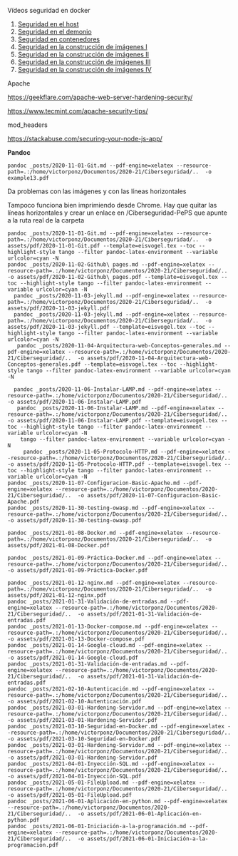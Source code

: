 
Vídeos seguridad en docker
1. [Seguridad en el host](https://player.vimeo.com/video/517148290)
2. [Seguridad en el demonio](https://player.vimeo.com/video/517148194)
3. [Seguridad en contenedores](https://player.vimeo.com/video/517147973)
4. [Seguridad en la construcción de imágenes I](https://player.vimeo.com/video/517161900)
5. [Seguridad en la construcción de imágenes II](https://player.vimeo.com/video/517161039)
6. [Seguridad en la construcción de imágenes III](https://player.vimeo.com/video/517162103)
7. [Seguridad en la construcción de imágenes IV](https://player.vimeo.com/video/517162393)


Apache


https://geekflare.com/apache-web-server-hardening-security/

https://www.tecmint.com/apache-security-tips/

mod_headers

https://stackabuse.com/securing-your-node-js-app/

**Pandoc**

```
pandoc _posts/2020-11-01-Git.md --pdf-engine=xelatex --resource-path=.:/home/victorponz/Documentos/2020-21/Ciberseguridad/..  -o example13.pdf
```

Da problemas con las imágenes y con las líneas horizontales

Tampoco funciona bien imprimiendo desde Chrome.
Hay que quitar las líneas horizontales y crear un enlace en /Ciberseguridad-PePS que apunte a la ruta real de la carpeta
```
pandoc _posts/2020-11-01-Git.md --pdf-engine=xelatex --resource-path=.:/home/victorponz/Documentos/2020-21/Ciberseguridad/..  -o assets/pdf/2020-11-01-Git.pdf --template=eisvogel.tex --toc --highlight-style tango --filter pandoc-latex-environment --variable urlcolor=cyan -N
pandoc _posts/2020-11-02-Github\ pages.md --pdf-engine=xelatex --resource-path=.:/home/victorponz/Documentos/2020-21/Ciberseguridad/..  -o assets/pdf/2020-11-02-Github\ pages.pdf --template=eisvogel.tex --toc --highlight-style tango --filter pandoc-latex-environment --variable urlcolor=cyan -N
  pandoc _posts/2020-11-03-jekyll.md --pdf-engine=xelatex --resource-path=.:/home/victorponz/Documentos/2020-21/Ciberseguridad/..  -o assets/pdf/2020-11-03-jekyll.pdf
  pandoc _posts/2020-11-03-jekyll.md --pdf-engine=xelatex --resource-path=.:/home/victorponz/Documentos/2020-21/Ciberseguridad/..  -o assets/pdf/2020-11-03-jekyll.pdf --template=eisvogel.tex --toc --highlight-style tango --filter pandoc-latex-environment --variable urlcolor=cyan -N
   pandoc _posts/2020-11-04-Arquitectura-web-Conceptos-generales.md --pdf-engine=xelatex --resource-path=.:/home/victorponz/Documentos/2020-21/Ciberseguridad/..  -o assets/pdf/2020-11-04-Arquitectura-web-Conceptos-generales.pdf --template=eisvogel.tex --toc --highlight-style tango --filter pandoc-latex-environment --variable urlcolor=cyan -N
   
  pandoc _posts/2020-11-06-Instalar-LAMP.md --pdf-engine=xelatex --resource-path=.:/home/victorponz/Documentos/2020-21/Ciberseguridad/..  -o assets/pdf/2020-11-06-Instalar-LAMP.pdf 
   pandoc _posts/2020-11-06-Instalar-LAMP.md --pdf-engine=xelatex --resource-path=.:/home/victorponz/Documentos/2020-21/Ciberseguridad/..  -o assets/pdf/2020-11-06-Instalar-LAMP.pdf --template=eisvogel.tex --toc --highlight-style tango --filter pandoc-latex-environment --variable urlcolor=cyan -N
    tango --filter pandoc-latex-environment --variable urlcolor=cyan -N
     pandoc _posts/2020-11-05-Protocolo-HTTP.md --pdf-engine=xelatex --resource-path=.:/home/victorponz/Documentos/2020-21/Ciberseguridad/..  -o assets/pdf/2020-11-05-Protocolo-HTTP.pdf --template=eisvogel.tex --toc --highlight-style tango --filter pandoc-latex-environment --variable urlcolor=cyan -N
pandoc _posts/2020-11-07-Configuracion-Basic-Apache.md --pdf-engine=xelatex --resource-path=.:/home/victorponz/Documentos/2020-21/Ciberseguridad/..  -o assets/pdf/2020-11-07-Configuracion-Basic-Apache.pdf 
pandoc _posts/2020-11-30-testing-owasp.md --pdf-engine=xelatex --resource-path=.:/home/victorponz/Documentos/2020-21/Ciberseguridad/..  -o assets/pdf/2020-11-30-testing-owasp.pdf

pandoc _posts/2021-01-08-Docker.md --pdf-engine=xelatex --resource-path=.:/home/victorponz/Documentos/2020-21/Ciberseguridad/..  -o assets/pdf/2021-01-08-Docker.pdf

pandoc _posts/2021-01-09-Práctica-Docker.md --pdf-engine=xelatex --resource-path=.:/home/victorponz/Documentos/2020-21/Ciberseguridad/..  -o assets/pdf/2021-01-09-Práctica-Docker.pdf

pandoc _posts/2021-01-12-nginx.md --pdf-engine=xelatex --resource-path=.:/home/victorponz/Documentos/2020-21/Ciberseguridad/..  -o assets/pdf/2021-01-12-nginx.pdf
pandoc _posts/2021-01-31-Validación-de-entradas.md --pdf-engine=xelatex --resource-path=.:/home/victorponz/Documentos/2020-21/Ciberseguridad/..  -o assets/pdf/2021-01-31-Validación-de-entradas.pdf
pandoc _posts/2021-01-13-Docker-compose.md --pdf-engine=xelatex --resource-path=.:/home/victorponz/Documentos/2020-21/Ciberseguridad/..  -o assets/pdf/2021-01-13-Docker-compose.pdf
pandoc _posts/2021-01-14-Google-cloud.md --pdf-engine=xelatex --resource-path=.:/home/victorponz/Documentos/2020-21/Ciberseguridad/..  -o assets/pdf/2021-01-14-Google-cloud.pdf
pandoc _posts/2021-01-31-Validación-de-entradas.md --pdf-engine=xelatex --resource-path=.:/home/victorponz/Documentos/2020-21/Ciberseguridad/..  -o assets/pdf/2021-01-31-Validación-de-entradas.pdf
pandoc _posts/2021-02-10-Autenticación.md --pdf-engine=xelatex --resource-path=.:/home/victorponz/Documentos/2020-21/Ciberseguridad/..  -o assets/pdf/2021-02-10-Autenticación.pdf
pandoc _posts/2021-03-01-Hardening-Servidor.md --pdf-engine=xelatex --resource-path=.:/home/victorponz/Documentos/2020-21/Ciberseguridad/..  -o assets/pdf/2021-03-01-Hardening-Servidor.pdf
pandoc _posts/2021-03-10-Seguridad-en-Docker.md --pdf-engine=xelatex --resource-path=.:/home/victorponz/Documentos/2020-21/Ciberseguridad/..  -o assets/pdf/2021-03-10-Seguridad-en-Docker.pdf
pandoc _posts/2021-03-01-Hardening-Servidor.md --pdf-engine=xelatex --resource-path=.:/home/victorponz/Documentos/2020-21/Ciberseguridad/..  -o assets/pdf/2021-03-01-Hardening-Servidor.pdf
pandoc _posts/2021-04-01-Inyección-SQL.md --pdf-engine=xelatex --resource-path=.:/home/victorponz/Documentos/2020-21/Ciberseguridad/..  -o assets/pdf/2021-04-01-Inyección-SQL.pdf
pandoc _posts/2021-05-01-FileUpload.md --pdf-engine=xelatex --resource-path=.:/home/victorponz/Documentos/2020-21/Ciberseguridad/..  -o assets/pdf/2021-05-01-FileUpload.pdf
pandoc _posts/2021-06-01-Aplicación-en-python.md --pdf-engine=xelatex --resource-path=.:/home/victorponz/Documentos/2020-21/Ciberseguridad/..  -o assets/pdf/2021-06-01-Aplicación-en-python.pdf
pandoc _posts/2021-06-01-Iniciación-a-la-programación.md --pdf-engine=xelatex --resource-path=.:/home/victorponz/Documentos/2020-21/Ciberseguridad/..  -o assets/pdf/2021-06-01-Iniciación-a-la-programación.pdf

